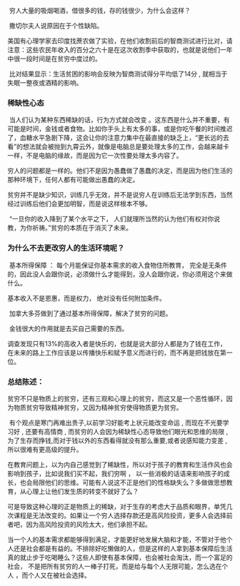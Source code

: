 ​		穷人大量的吸烟喝酒，借很多的钱，存的钱很少，为什么会这样？

​		撒切尔夫人说原因在于个性缺陷。

​		美国有心理学家去印度找蔗农做了实验，在他们收割前后的智商测试进行比对，请注意：这些农民年收入的百分之六十是在这次收割季中获取的，也就是说他们一年中很一段时间是在贫穷中度过的。 

​		比对结果显示：生活贫困的影响会反映为智商测试得分平均低了14分 , 就相当于失眠一整夜或酒精的影响。

### 稀缺性心态

​		当人们认为某种东西稀缺的话，行为方式就会改变 。这东西是什么并不重要，有可能是时间，金钱或者食物。比如你手头上有太多的事，或是你吃午餐的时间推迟了，血糖水平急剧下降，这会让你的注意力集中在最直接的缺乏上，“更长远的去看”的想法就会被抛到九霄云外，就像是电脑总是要处理太多的工作，会越来越卡一样，不是电脑的缘故，而是因为它一次性要处理太多内容了。

​		穷人的问题都是一样的。他们不是因为愚蠢做了愚蠢的决定，而是因为他们生活的那种环境下，任何人都有可能做出愚蠢的决定。

​		贫穷并不是缺少知识，训练几乎无效，并不是说穷人在训练后无法学到东西，当然 经过训练后他们会更加明智，而是说这样根本不够。

​		“一旦你的收入降到了某个水平之下， 人们就理所当然的认为他们有权对你说教，为你祈祷。”贫穷的本质在于消灭了未来。

### 为什么不去更改穷人的生活环境呢？

​		基本所得保障 ： 每个月能保证你基本需求的收入食物住所教育， 完全是无条件的，因此没人会跟你说，必须做什么才能得到，没人会跟你说，你必须用这个来做什么。

基本收入不是恩惠，而是权力， 绝对没有任何附加条件。

​		加拿大多芬做到了通过基本所得保障，解决了贫穷的问题。

​		金钱很大的作用就是去买自己需要的东西。

​		调查发现只有13%的高收入者是快乐的，也就是说大部分人都是为了钱在工作，在未来的路上工作应该是以传播快乐和赋予意义而进行的，而不再是把钱放在第一位。

### 总结陈述：

​		贫穷不只是物质上的贫穷，还有三观和心理上的贫穷，而这又是一个恶性循环，因为物质贫穷导致精神贫穷，又因为精神贫穷使得物质更为贫穷。

​		有个观点是寒门再难出贵子,以前学习好能考上状元能改变命运 , 而现在不光要学习好 , 还要有高情商 , 而贫穷的人会因为稀缺性心态导致他们眼光和思维的局限 , 为了生存而挣钱,而对于钱以外的东西看得就没有那么重要,或者说感知能力变差 , 所以很难有更高级的提升。

​		在教育问题上，以为内自己感觉到了稀缺性，所以对于孩子的教育和生活作风也会影响到孩子，比如说我们买不起，我们穷啊 ， 以一些消极的话语来影响孩子的成长，也会局限他们的思维。可能有人说这不正是他们的性格缺失么？多做做思想教育，从心理上让他们发生质的转变不就好了么？

​		可是导致这种心理的正是物质上的稀缺，对于生存的考虑大于品质和眼界，单凭几次课程是无法改变的。如果让一个穷人选择存款还是高风险投资，更多人会选择前者吧，因为高风险投资的风险太大，他们承担不起。

​		当一个人的基本需求都能够得到满足，才能更好地发展大脑和才能，不管对于他个人还是社会都是有益的。不排除好吃懒做的人，但是这样的人拿到基本保障后生活真的就止步于吃喝睡么？这些人即使有基本保障，也会被社会淘汰，而一个富足的社会， 不是把所有贫穷的人一棒子打死，而是给与每个人无限可能，怎么选在个人 ，而个人又在被社会选择。
